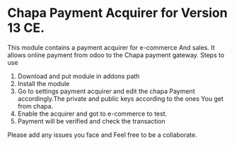 # Chapa Payment Acquirer for Version 13 CE.
This module contains a payment acquirer for e-commerce 
And sales. It allows online payment from odoo to the
Chapa payment gateway.
Steps to use
1. Download and put module in addons path
2. Install the module
3. Go to settings payment acquirer and edit the chapa 
   Payment accordingly.The private and public keys according to the ones
   You get from chapa.
4. Enable the acquirer and got to e-commerce to test.
5. Payment will be verified and check the transaction



Please add any issues you face and 
Feel free to be a collaborate.


